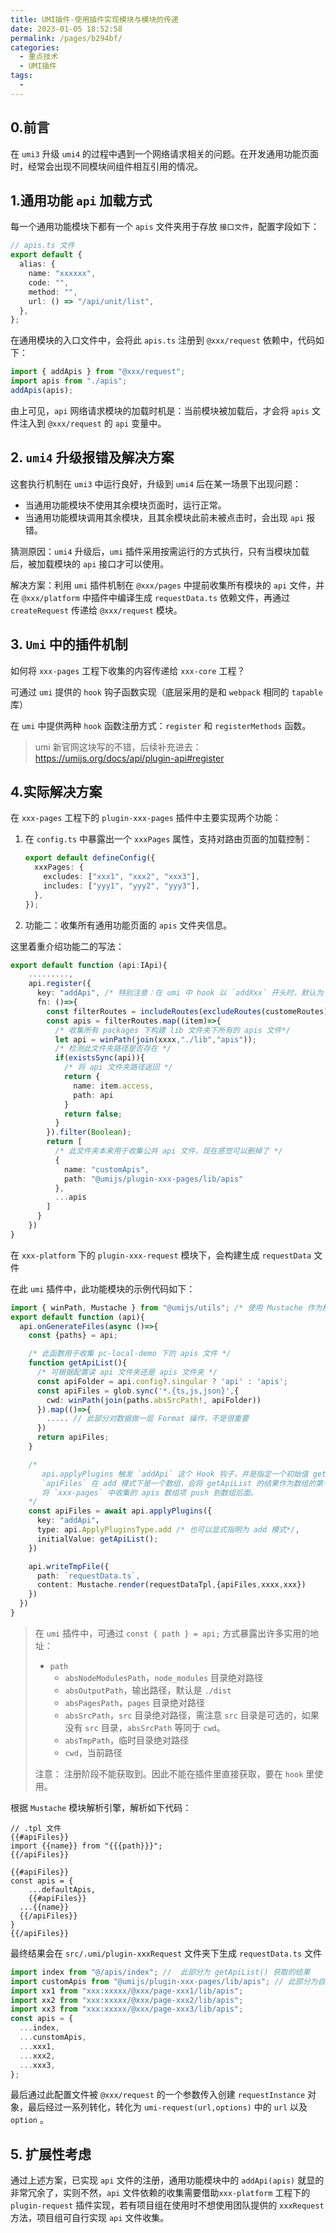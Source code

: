 ```yaml
---
title: UMI插件-使用插件实现模块与模块的传递
date: 2023-01-05 18:52:58
permalink: /pages/b294bf/
categories:
  - 重点技术
  - UMI插件
tags:
  -
---
```


## 0.前言

在 `umi3` 升级 `umi4` 的过程中遇到一个网络请求相关的问题。在开发通用功能页面时，经常会出现不同模块间组件相互引用的情况。

## 1.通用功能 `api` 加载方式

每一个通用功能模块下都有一个 `apis` 文件夹用于存放 `接口文件`，配置字段如下：

```typescript
// apis.ts 文件
export default {
  alias: {
    name: "xxxxxx",
    code: "",
    method: "",
    url: () => "/api/unit/list",
  },
};
```

在通用模块的入口文件中，会将此 `apis.ts` 注册到 `@xxx/request` 依赖中，代码如下：

```typescript
import { addApis } from "@xxx/request";
import apis from "./apis";
addApis(apis);
```

由上可见，`api` 网络请求模块的加载时机是：当前模块被加载后，才会将 `apis` 文件注入到 `@xxx/request` 的 `api` 变量中。

## 2. `umi4` 升级报错及解决方案

这套执行机制在 `umi3` 中运行良好，升级到 `umi4` 后在某一场景下出现问题：

- 当通用功能模块不使用其余模块页面时，运行正常。
- 当通用功能模块调用其余模块，且其余模块此前未被点击时，会出现 `api` 报错。

猜测原因：`umi4` 升级后，`umi` 插件采用按需运行的方式执行，只有当模块加载后，被加载模块的 `api` 接口才可以使用。

解决方案：利用 `umi` 插件机制在 `@xxx/pages` 中提前收集所有模块的 `api` 文件，并在 `@xxx/platform` 中插件中编译生成 `requestData.ts` 依赖文件，再通过 `createRequest` 传递给 `@xxx/request` 模块。

## 3. `Umi` 中的插件机制

如何将 `xxx-pages` 工程下收集的内容传递给 `xxx-core` 工程？

可通过 `umi` 提供的 `hook` 钩子函数实现（底层采用的是和 `webpack` 相同的 `tapable` 库）

在 `umi` 中提供两种 `hook` 函数注册方式：`register` 和 `registerMethods` 函数。

> umi 新官网这块写的不错，后续补充进去：https://umijs.org/docs/api/plugin-api#register

## 4.实际解决方案

在 `xxx-pages` 工程下的 `plugin-xxx-pages` 插件中主要实现两个功能：

1. 在 `config.ts` 中暴露出一个 `xxxPages` 属性，支持对路由页面的加载控制：

   ```typescript
   export default defineConfig({
     xxxPages: {
       excludes: ["xxx1", "xxx2", "xxx3"],
       includes: ["yyy1", "yyy2", "yyy3"],
     },
   });
   ```

2. 功能二：收集所有通用功能页面的 `apis` 文件夹信息。

这里着重介绍功能二的写法：

```typescript
export default function (api:IApi){
    .........,
    api.register({
      key: "addApi", /* 特别注意：在 umi 中 hook 以 `addXxx` 开头时，默认为 add 模式 */
      fn: ()=>{
        const filterRoutes = includeRoutes(excludeRoutes(customeRoutes));
        const apis = filterRoutes.map((item)=>{
          /* 收集所有 packages 下构建 lib 文件夹下所有的 apis 文件*/
          let api = winPath(join(xxxx,"./lib","apis"));
          /* 检测此文件夹路径是否存在 */
          if(existsSync(api)){
            /* 将 api 文件夹路径返回 */
            return {
              name: item.access,
              path: api
            }
            return false;
          }
        }).filter(Boolean);
        return [
          /* 此文件夹本来用于收集公共 api 文件，现在感觉可以删掉了 */
          {
            name: "customApis",
            path: "@umijs/plugin-xxx-pages/lib/apis"
          },
          ...apis
        ]
      }
    })
}
```

在 `xxx-platform` 下的 `plugin-xxx-request` 模块下，会构建生成 `requestData` 文件

在此 `umi` 插件中，此功能模块的示例代码如下：

```typescript
import { winPath, Mustache } from "@umijs/utils"; /* 使用 Mustache 作为模板解析引擎*/
export default function (api){
  api.onGenerateFiles(async ()=>{
    const {paths} = api;

    /* 此函数用于收集 pc-local-demo 下的 apis 文件 */
    function getApiList(){
      /* 可根据配置读 api 文件夹还是 apis 文件夹 */
      const apiFolder = api.config?.singular ? 'api' : 'apis';
      const apiFiles = glob.sync('*.{ts,js,json}',{
        cwd: winPath(join(paths.absSrcPath!, apiFolder))
      }).map(()=>{
        ..... // 此部分对数据做一层 Format 操作，不是很重要
      })
      return apiFiles;
    }

    /*
       api.applyPlugins 触发 `addApi` 这个 Hook 钩子，并是指定一个初始值 getApiList()
       `apiFiles` 在 add 模式下是一个数组，会将 getApiList 的结果作为数组的第一项，
       将 `xxx-pages` 中收集的 apis 数组项 push 到数组后面。
    */
    const apiFiles = await api.applyPlugins({
      key: "addApi"，
      type: api.ApplyPluginsType.add /* 也可以显式指明为 add 模式*/,
      initialValue: getApiList();
    })

    api.writeTmpFile({
      path: `requestData.ts`,
      content: Mustache.render(requestDataTpl,{apiFiles,xxxx,xxx})
    })
  })
}
```

> 在 `umi` 插件中，可通过 `const { path } = api;` 方式暴露出许多实用的地址：
>
> - `path`
>   - `absNodeModulesPath`，`node_modules` 目录绝对路径
>   - `absOutputPath`，输出路径，默认是 `./dist`
>   - `absPagesPath`，`pages` 目录绝对路径
>   - `absSrcPath`，`src` 目录绝对路径，需注意 `src` 目录是可选的，如果没有 `src` 目录，`absSrcPath` 等同于 `cwd`。
>   - `absTmpPath`，临时目录绝对路径
>   - `cwd`，当前路径
>
> 注意： 注册阶段不能获取到。因此不能在插件里直接获取，要在 `hook` 里使用。

根据 `Mustache` 模块解析引擎，解析如下代码：

```
// .tpl 文件
{{#apiFiles}}
import {{name}} from "{{{path}}}";
{{/apiFiles}}

{{#apiFiles}}
const apis = {
	...defaultApis,
	{{#apiFiles}}
  ...{{name}}
  {{/apiFiles}}
}
{{/apiFiles}}
```

最终结果会在 `src/.umi/plugin-xxxRequest` 文件夹下生成 `requestData.ts` 文件

```typescript
import index from "@/apis/index"; //  此部分为 getApiList() 获取的结果
import customApis from "@umijs/plugin-xxx-pages/lib/apis"; // 此部分为自定义 api 文件
import xx1 from "xxx:xxxxx/@xxx/page-xxx1/lib/apis";
import xx2 from "xxx:xxxxx/@xxx/page-xxx2/lib/apis";
import xx3 from "xxx:xxxxx/@xxx/page-xxx3/lib/apis";
const apis = {
  ...index,
  ...cunstomApis,
  ...xxx1,
  ...xxx2,
  ...xxx3,
};
```

最后通过此配置文件被 `@xxx/request` 的一个参数传入创建 `requestInstance` 对象，最后经过一系列转化，转化为 `umi-request(url,options)` 中的 `url` 以及 `option` 。

## 5. 扩展性考虑

通过上述方案，已实现 `api` 文件的注册，通用功能模块中的 `addApi(apis)` 就显的非常冗余了，实则不然，`api` 文件依赖的收集需要借助`xxx-platform` 工程下的 `plugin-request` 插件实现，若有项目组在使用时不想使用团队提供的 `xxxRequest` 方法，项目组可自行实现 `api` 文件收集。
